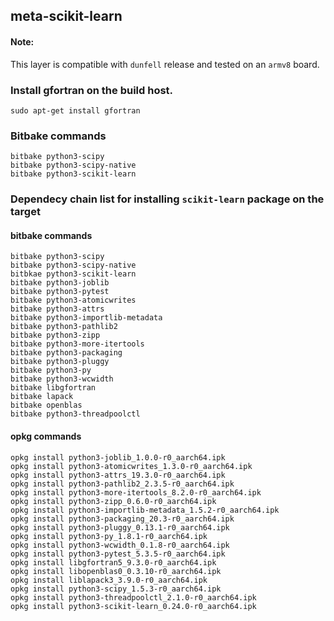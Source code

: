 ## meta-scikit-learn

#### Note:
This layer is compatible with `dunfell` release and tested on an `armv8` board.

### Install gfortran on the build host.
```shell script
sudo apt-get install gfortran
```
### Bitbake commands
```shell script
bitbake python3-scipy
bitbake python3-scipy-native
bitbake python3-scikit-learn
```

### Dependecy chain list for installing `scikit-learn` package on the target
#### bitbake commands
```shell script
bitbake python3-scipy
bitbake python3-scipy-native
bitbkae python3-scikit-learn
bitbake python3-joblib
bitbake python3-pytest
bitbake python3-atomicwrites
bitbake python3-attrs
bitbake python3-importlib-metadata
bitbake python3-pathlib2
bitbake python3-zipp
bitbake python3-more-itertools
bitbake python3-packaging
bitbake python3-pluggy
bitbake python3-py
bitbake python3-wcwidth
bitbake libgfortran
bitbake lapack
bitbake openblas
bitbake python3-threadpoolctl
```

#### opkg commands
```shell script
opkg install python3-joblib_1.0.0-r0_aarch64.ipk
opkg install python3-atomicwrites_1.3.0-r0_aarch64.ipk
opkg install python3-attrs_19.3.0-r0_aarch64.ipk
opkg install python3-pathlib2_2.3.5-r0_aarch64.ipk
opkg install python3-more-itertools_8.2.0-r0_aarch64.ipk
opkg install python3-zipp_0.6.0-r0_aarch64.ipk
opkg install python3-importlib-metadata_1.5.2-r0_aarch64.ipk
opkg install python3-packaging_20.3-r0_aarch64.ipk
opkg install python3-pluggy_0.13.1-r0_aarch64.ipk
opkg install python3-py_1.8.1-r0_aarch64.ipk
opkg install python3-wcwidth_0.1.8-r0_aarch64.ipk
opkg install python3-pytest_5.3.5-r0_aarch64.ipk
opkg install libgfortran5_9.3.0-r0_aarch64.ipk
opkg install libopenblas0_0.3.10-r0_aarch64.ipk
opkg install liblapack3_3.9.0-r0_aarch64.ipk
opkg install python3-scipy_1.5.3-r0_aarch64.ipk
opkg install python3-threadpoolctl_2.1.0-r0_aarch64.ipk
opkg install python3-scikit-learn_0.24.0-r0_aarch64.ipk
```
